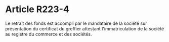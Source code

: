 # Article R223-4

Le retrait des fonds est accompli par le mandataire de la société sur présentation du certificat du greffier attestant l'immatriculation de la société au registre du commerce et des sociétés.
